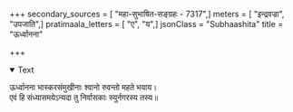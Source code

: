+++
secondary_sources = [ "महा-सुभाषित-सङ्ग्रहः - 7317",]
meters = [ "इन्द्रवज्रा", "उपजाति",]
pratimaala_letters = [ "ए", "य",]
jsonClass = "Subhaashita"
title = "ऊर्ध्वानना"

+++

<details open><summary>Text</summary>

ऊर्ध्वानना भास्करसंमुखीनाः श्वानो रुवन्तो महते भयाय।  
एवं हि संध्यासमयेऽन्यदा तु निर्वासकाः स्युर्नगरस्य तस्य॥
</details>
